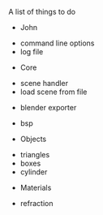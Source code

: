 A list of things to do

 - John
  * command line options
  * log file

 - Core
  * scene handler
  * load scene from file
   - blender exporter
  * bsp

 - Objects
  * triangles
  * boxes
  * cylinder

 - Materials
  * refraction
